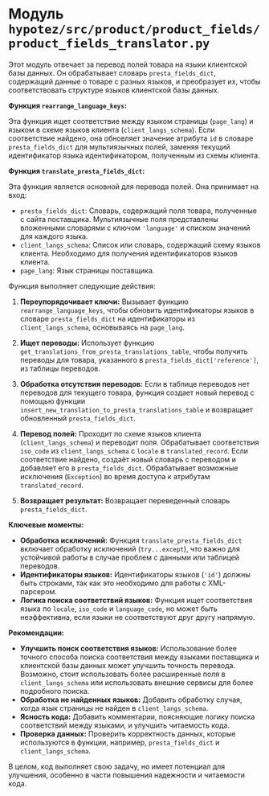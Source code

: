 # Модуль `hypotez/src/product/product_fields/product_fields_translator.py`

Этот модуль отвечает за перевод полей товара на языки клиентской базы данных. Он обрабатывает словарь `presta_fields_dict`, содержащий данные о товаре с разных языков, и преобразует их, чтобы соответствовать структуре языков клиентской базы данных.

**Функция `rearrange_language_keys`:**

Эта функция ищет соответствие между языком страницы (`page_lang`) и языком в схеме языков клиента (`client_langs_schema`). Если соответствие найдено, она обновляет значение атрибута `id` в словаре `presta_fields_dict` для мультиязычных полей, заменяя текущий идентификатор языка идентификатором, полученным из схемы клиента.

**Функция `translate_presta_fields_dict`:**

Эта функция является основной для перевода полей. Она принимает на вход:

* `presta_fields_dict`: Словарь, содержащий поля товара, полученные с сайта поставщика. Мультиязычные поля представлены вложенными словарями с ключом `'language'` и списком значений для каждого языка.
* `client_langs_schema`: Список или словарь, содержащий схему языков клиента.  Необходимо для получения идентификаторов языков клиента.
* `page_lang`: Язык страницы поставщика.

Функция выполняет следующие действия:

1. **Переупорядочивает ключи:** Вызывает функцию `rearrange_language_keys`, чтобы обновить идентификаторы языков в словаре `presta_fields_dict` на идентификаторы из `client_langs_schema`, основываясь на `page_lang`.

2. **Ищет переводы:** Использует функцию `get_translations_from_presta_translations_table`, чтобы получить переводы для товара, указанного в `presta_fields_dict['reference']`, из таблицы переводов.

3. **Обработка отсутствия переводов:** Если в таблице переводов нет переводов для текущего товара, функция создает новый перевод с помощью функции `insert_new_translation_to_presta_translations_table` и возвращает обновленный `presta_fields_dict`.

4. **Перевод полей:**  Проходит по схеме языков клиента (`client_langs_schema`) и переводит поля.  Обрабатывает соответствия `iso_code` из `client_langs_schema` с `locale` в `translated_record`. Если соответствие найдено,  создаёт новый словарь с переводом и добавляет его в `presta_fields_dict`.  Обрабатывает возможные исключения (`Exception`) во время доступа к атрибутам `translated_record`.

5. **Возвращает результат:** Возвращает переведенный словарь `presta_fields_dict`.

**Ключевые моменты:**

* **Обработка исключений:** Функция `translate_presta_fields_dict` включает обработку исключений (`try...except`), что важно для устойчивой работы в случае проблем с данными или таблицей переводов.
* **Идентификаторы языков:**  Идентификаторы языков (`'id'`) должны быть строками, так как это необходимо для работы с XML-парсером.
* **Логика поиска соответствий языков:** Функция ищет соответствия языка по `locale`, `iso_code` и `language_code`, но может быть неэффективна, если языки не соответствуют друг другу напрямую.

**Рекомендации:**

* **Улучшить поиск соответствия языков:**  Использование более точного способа поиска соответствия между языками поставщика и клиентской базы данных может улучшить точность перевода. Возможно, стоит использовать более расширенные поля в `client_langs_schema` или использовать внешние сервисы для более подробного поиска.
* **Обработка не найденных языков:**  Добавить обработку случая, когда язык страницы не найден в `client_langs_schema`.
* **Ясность кода:**  Добавить комментарии, поясняющие логику поиска соответствий между языками,  и улучшить читаемость кода.
* **Проверка данных:**  Проверить корректность данных, которые используются в функции, например, `presta_fields_dict` и `client_langs_schema`.

В целом, код выполняет свою задачу, но имеет потенциал для улучшения, особенно в части повышения надежности и читаемости кода.